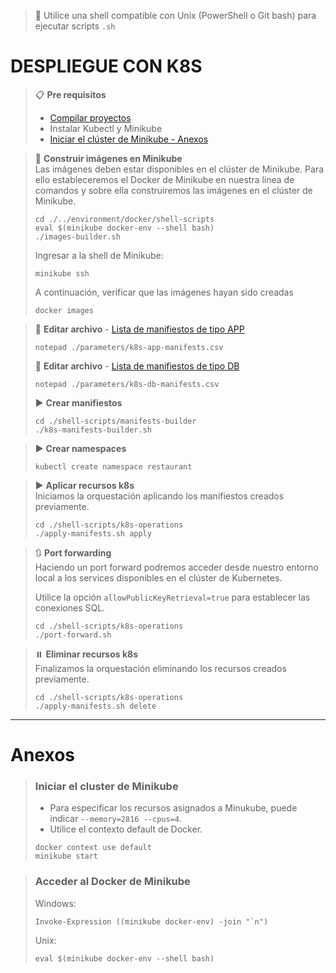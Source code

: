 > 📌 Utilice una shell compatible con Unix (PowerShell o Git bash) para ejecutar scripts `.sh`

# DESPLIEGUE CON K8S

> 📋 **Pre requisitos**
> - [Compilar proyectos](./../local/README.md)
> - Instalar Kubectl y Minikube
> - [Iniciar el clúster de Minikube - Anexos](#iniciar-el-cluster-de-minikube)

> 🔨 **Construir imágenes en Minikube**
> <br>Las imágenes deben estar disponibles en el clúster de Minikube. Para ello estableceremos el Docker de Minikube en
> nuestra línea de comandos y sobre ella construiremos las imágenes en el clúster de Minikube.
>
> ```shell script 
> cd ./../environment/docker/shell-scripts
> eval $(minikube docker-env --shell bash)
> ./images-builder.sh
> ```
> 
> Ingresar a la shell de Minikube:
> ```shell script
> minikube ssh
> ```
>
> A continuación, verificar que las imágenes hayan sido creadas
> ```shell script
> docker images
> ```

> 📄 **Editar archivo** - [Lista de manifiestos de tipo APP](./parameters/README.md)
> ```shell script 
> notepad ./parameters/k8s-app-manifests.csv
> ```
> 📄 **Editar archivo** - [Lista de manifiestos de tipo DB](./parameters/README.md)
> ```shell script 
> notepad ./parameters/k8s-db-manifests.csv
> ```
> ▶️ **Crear manifiestos**
> ```shell script
> cd ./shell-scripts/manifests-builder
> ./k8s-manifests-builder.sh
> ```

> ▶️ **Crear namespaces**
> ```shell script 
> kubectl create namespace restaurant
> ```

> ▶️ **Aplicar recursos k8s**
> <br> Iniciamos la orquestación aplicando los manifiestos creados previamente.
> ```shell script 
> cd ./shell-scripts/k8s-operations
> ./apply-manifests.sh apply
> ```

> 🔃 **Port forwarding**
> <br> Haciendo un port forward podremos acceder desde nuestro entorno local a los services disponibles en el clúster de Kubernetes.
>
> Utilice la opción `allowPublicKeyRetrieval=true` para establecer las conexiones SQL.
> 
> ```shell script 
> cd ./shell-scripts/k8s-operations
> ./port-forward.sh
> ```

> ⏸️ **Eliminar recursos k8s**
> <br> Finalizamos la orquestación eliminando los recursos creados previamente.
> ```shell script 
> cd ./shell-scripts/k8s-operations
> ./apply-manifests.sh delete
> ```

---

# Anexos

> ### Iniciar el cluster de Minikube
> - Para especificar los recursos asignados a Minukube, puede indicar `--memory=2816 --cpus=4`.
> - Utilice el contexto default de Docker.
> ```shell script
> docker context use default
> minikube start
> ```

> ### Acceder al Docker de Minikube
> Windows:
> ```shell script 
> Invoke-Expression ((minikube docker-env) -join "`n")
> ```
> Unix:
> ```shell script 
> eval $(minikube docker-env --shell bash)
> ```


